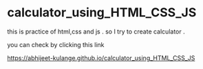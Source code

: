 # calculator_using_HTML_CSS_JS
this is practice of html,css and js . so I try to create calculator .

you can check by clicking this link

 https://abhijeet-kulange.github.io/calculator_using_HTML_CSS_JS
